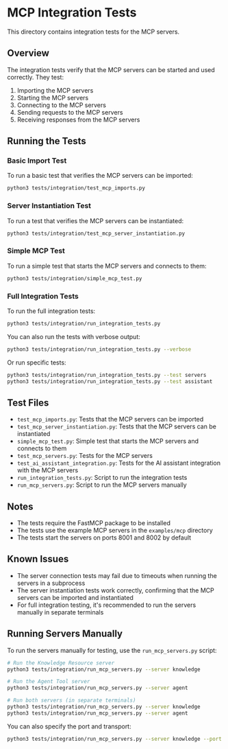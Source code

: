 # MCP Integration Tests

This directory contains integration tests for the MCP servers.

## Overview

The integration tests verify that the MCP servers can be started and used correctly. They test:

1. Importing the MCP servers
2. Starting the MCP servers
3. Connecting to the MCP servers
4. Sending requests to the MCP servers
5. Receiving responses from the MCP servers

## Running the Tests

### Basic Import Test

To run a basic test that verifies the MCP servers can be imported:

```bash
python3 tests/integration/test_mcp_imports.py
```

### Server Instantiation Test

To run a test that verifies the MCP servers can be instantiated:

```bash
python3 tests/integration/test_mcp_server_instantiation.py
```

### Simple MCP Test

To run a simple test that starts the MCP servers and connects to them:

```bash
python3 tests/integration/simple_mcp_test.py
```

### Full Integration Tests

To run the full integration tests:

```bash
python3 tests/integration/run_integration_tests.py
```

You can also run the tests with verbose output:

```bash
python3 tests/integration/run_integration_tests.py --verbose
```

Or run specific tests:

```bash
python3 tests/integration/run_integration_tests.py --test servers
python3 tests/integration/run_integration_tests.py --test assistant
```

## Test Files

- `test_mcp_imports.py`: Tests that the MCP servers can be imported
- `test_mcp_server_instantiation.py`: Tests that the MCP servers can be instantiated
- `simple_mcp_test.py`: Simple test that starts the MCP servers and connects to them
- `test_mcp_servers.py`: Tests for the MCP servers
- `test_ai_assistant_integration.py`: Tests for the AI assistant integration with the MCP servers
- `run_integration_tests.py`: Script to run the integration tests
- `run_mcp_servers.py`: Script to run the MCP servers manually

## Notes

- The tests require the FastMCP package to be installed
- The tests use the example MCP servers in the `examples/mcp` directory
- The tests start the servers on ports 8001 and 8002 by default

## Known Issues

- The server connection tests may fail due to timeouts when running the servers in a subprocess
- The server instantiation tests work correctly, confirming that the MCP servers can be imported and instantiated
- For full integration testing, it's recommended to run the servers manually in separate terminals

## Running Servers Manually

To run the servers manually for testing, use the `run_mcp_servers.py` script:

```bash
# Run the Knowledge Resource server
python3 tests/integration/run_mcp_servers.py --server knowledge

# Run the Agent Tool server
python3 tests/integration/run_mcp_servers.py --server agent

# Run both servers (in separate terminals)
python3 tests/integration/run_mcp_servers.py --server knowledge
python3 tests/integration/run_mcp_servers.py --server agent
```

You can also specify the port and transport:

```bash
python3 tests/integration/run_mcp_servers.py --server knowledge --port 8002 --transport sse
```
